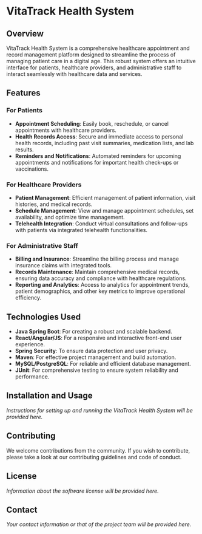 # VitaTrack Health System

## Overview

VitaTrack Health System is a comprehensive healthcare appointment and record management platform designed to streamline the process of managing patient care in a digital age. This robust system offers an intuitive interface for patients, healthcare providers, and administrative staff to interact seamlessly with healthcare data and services.

## Features

### For Patients
- **Appointment Scheduling**: Easily book, reschedule, or cancel appointments with healthcare providers.
- **Health Records Access**: Secure and immediate access to personal health records, including past visit summaries, medication lists, and lab results.
- **Reminders and Notifications**: Automated reminders for upcoming appointments and notifications for important health check-ups or vaccinations.

### For Healthcare Providers
- **Patient Management**: Efficient management of patient information, visit histories, and medical records.
- **Schedule Management**: View and manage appointment schedules, set availability, and optimize time management.
- **Telehealth Integration**: Conduct virtual consultations and follow-ups with patients via integrated telehealth functionalities.

### For Administrative Staff
- **Billing and Insurance**: Streamline the billing process and manage insurance claims with integrated tools.
- **Records Maintenance**: Maintain comprehensive medical records, ensuring data accuracy and compliance with healthcare regulations.
- **Reporting and Analytics**: Access to analytics for appointment trends, patient demographics, and other key metrics to improve operational efficiency.

## Technologies Used
- **Java Spring Boot**: For creating a robust and scalable backend.
- **React/Angular/JS**: For a responsive and interactive front-end user experience.
- **Spring Security**: To ensure data protection and user privacy.
- **Maven**: For effective project management and build automation.
- **MySQL/PostgreSQL**: For reliable and efficient database management.
- **JUnit**: For comprehensive testing to ensure system reliability and performance.

## Installation and Usage

*Instructions for setting up and running the VitaTrack Health System will be provided here.*

## Contributing

We welcome contributions from the community. If you wish to contribute, please take a look at our contributing guidelines and code of conduct.

## License

*Information about the software license will be provided here.*

## Contact

*Your contact information or that of the project team will be provided here.*
